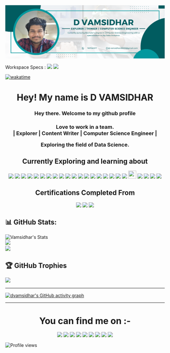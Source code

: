 <img src= "for github.png" alt= "Github banner" >

Workspace Specs : <img src="https://img.shields.io/badge/hp%20laptop-0096D6?style=plastic&logo=hp&logoColor=white">
<img src = "https://img.shields.io/badge/AMD%20Radeon_RX_5600-ED1C24?style=plastic&logo=amd&logoColor=white">
  
 
[![wakatime](https://wakatime.com/badge/user/6d01e106-b33f-476f-a6bf-24d4d05d95a9.svg)](https://wakatime.com/@6d01e106-b33f-476f-a6bf-24d4d05d95a9)





<h1 align = "center"> Hey! My name is D VAMSIDHAR </h1>
<h3 align = "center"> Hey there. Welcome to my github profile</h3>
<h3 align = "center">Love to work in a team.<br> | Explorer | Content Writer | Computer Science Engineer |</br>
<p>Exploring the field of Data Science.</p>

<h2 align="center">Currently Exploring and learning about</h2>
<p align="center">
  <img src="https://img.shields.io/badge/Python-3776AB?style=plastic&logo=python&logoColor=white" height=20>
  <img src="https://img.shields.io/badge/C-00599C?style=plastic&logo=c&logoColor=white" height=20>
  <img src="https://img.shields.io/badge/C%2B%2B-00599C?style=plastic&logo=C%2B%2B&logoColor=white" height=20>
  <img src="https://img.shields.io/badge/Pandas-2C2D72?style=plastic&logo=pandas&logoColor=white" height=20>
  <img src="https://img.shields.io/badge/Jupyter-white?style=plastic&logo=Jupyter&logoColor=orange" height=20>
  <img src="https://img.shields.io/badge/Numpy-%23013243?style=plastic&logo=Numpy&logoColor=white" height=20>
  <img src="https://img.shields.io/badge/HTML5-E95420?style=plastic&logo=html5&logoColor=white" height=20>
  <img src="https://img.shields.io/badge/CSS3-3776AB?style=plastic&logo=css3&logoColor=white" height=20>
  <img src="https://img.shields.io/badge/Javascript-F7DF1E?style=plastic&logo=JavaScript&logoColor=black" height=20>
  <img src="https://img.shields.io/badge/CANVA-%2300C4CC?style=plastic&logo=Canva&logoColor=black" height=20>
  <img src="https://img.shields.io/badge/MySQL-000000?style=plastic&logo=mysql&logoColor=white" height=20>
  <img src="https://img.shields.io/badge/Github-%23121011?style=plastic&logo=github&logoColor=white" height=20>
  <img src="https://img.shields.io/badge/Git-%23121011?style=plastic&logo=Git&logoColor=#F05032" height=20>
  <img src="https://img.shields.io/badge/Visual_Studio_Code-0078D4?style=plastic&logo=visual%20studio%20code&logoColor=white" height=20>
  <img src="https://img.shields.io/badge/PowerBI-F2C811?style=plastic&logo=Power%20BI&logoColor=black" height=20>
  <img src="https://img.shields.io/badge/Tableau-white?style=plastic&logo=Tableau&logoColor=blue" height=20>
  <img src="https://img.shields.io/badge/Anaconda-green?style=plastic&logo=Anaconda&logoColor=white" height=20>
  <img src="https://img.shields.io/badge/OpenCV-27338e?style=plastic&logo=OpenCV&logoColor=white" height=20>
  <img src="https://img.shields.io/badge/SQLite-07405E?style=plastic&logo=sqlite&logoColor=white" height=20>
  <img src="https://cdn.jsdelivr.net/gh/devicons/devicon/icons/matlab/matlab-original.svg" width="25" height="25"/>
  <img src="https://img.shields.io/badge/Colab-F9AB00?style=plastic&logo=googlecolab&color=525252" height=20>
  <img src="https://img.shields.io/badge/ScikitLearn-F7931E?style=plastic&logo=scikit-learn&color=525252" height=20>
  <img src="https://img.shields.io/badge/Django-092E20?style=plastic&logo=django&logoColor=green" height=20>
  <img src="https://img.shields.io/badge/R-276DC3?style=plastic&logo=R&logoColor=#276DC3" height=20>
</p>

<h2 align="center">Certifications Completed From </h2>
<p align="center">
  <img src="https://img.shields.io/badge/Datacamp-05192D?style=plastic&logo=datacamp&logoColor=65FF8F" height=30>
  <img src="https://img.shields.io/badge/Coursera-0056D2?style=plastic&logo=Coursera&logoColor=white" height=30>
  <img src="https://img.shields.io/badge/Amazon_AWS-FF9900?style=plastic&logo=amazonaws&logoColor=white" height=30>
</p>


## 📊 GitHub Stats:
![Vamsidhar's Stats](https://github-readme-stats.vercel.app/api?username=dvamsidhar2002&theme=highcontrast&hide_border=true&include_all_commits=false&count_private=false)<br/>
![](https://github-readme-streak-stats.herokuapp.com/?user=dvamsidhar2002&theme=highcontrast&hide_border=true)<br/>
![](https://github-readme-stats.vercel.app/api/top-langs/?username=dvamsidhar2002&theme=highcontrast&hide_border=true&include_all_commits=false&count_private=false)</br>

## 🏆 GitHub Trophies
![](https://github-profile-trophy.vercel.app/?username=dvamsidhar2002&theme=radical&no-frame=true&no-bg=false&margin-w=4)

<hr>

[![dvamsidhar's GitHub activity graph](https://activity-graph.herokuapp.com/graph?username=dvamsidhar2002&theme=xcode)](https://github.com/dvamsidhar2002)

<hr>

<h1 align="center">You can find me on :-</h1>
<p align="center">
  <a href="https://twitter.com/ImVamsi2002">
    <img src="https://img.shields.io/badge/Twitter-%231DA1F2.svg?&style=plastic&logo=twitter&logoColor=white" height=20></a>
  <a href="https://www.instagram.com/thevamsi2395/">
    <img src="https://img.shields.io/badge/Instagram-%23E4405F.svg?&style=plastic&logo=instagram&logoColor=white" height=20></a>
  <a href="https://www.facebook.com/dvamsidhar">
    <img src="https://img.shields.io/badge/Facebook-%234267B2.svg?&style=plastic&logo=facebook&logoColor=white" height=20></a>
  <a href="https://stackoverflow.com/users/19970419/d-vamsidhar">
    <img src="https://img.shields.io/badge/Stack Overflow-%23F48024.svg?&style=plastic&logo=stackoverflow&logoColor=white" height=20></a>
  <a href="https://www.linkedin.com/in/dvamsidhar5932200802/">
    <img src="https://img.shields.io/badge/LinkedIn-0077B5?&style=plastic&logo=linkedin&logoColor=white" height=20></a>
  <a href="https://www.hackerrank.com/dvamsidhar">
    <img src="https://img.shields.io/badge/-Hackerrank-2EC866?&style=plastic&logo=HackerRank&logoColor=white" height=20></a>
  <a href="https://vamsidhararticles.blogspot.com/">
    <img src="https://img.shields.io/badge/Blogger-FF5722?style=plastic&logo=blogger&logoColor=white" height=20></a>
  <a href="https://medium.com/@dvamsidhar2002">
    <img src="https://img.shields.io/badge/Medium-12100E?style=plastic&logo=medium&logoColor=white" height=20></a>
  <a href="https://dev.to/dvamsidhar2002">
    <img src="https://img.shields.io/badge/dev.to-0A0A0A?style=plastic&logo=devdotto&logoColor=white" height=20></a>
</p>


![Profile views](https://gpvc.arturio.dev/dvamsidhar2002)
